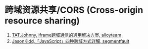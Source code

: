 # 跨域资源共享/CORS (Cross-origin resource sharing)

1. [TAT.Johnny, iframe跨域通信的通用解决方案, alloyteam](http://www.alloyteam.com/2013/11/the-second-version-universal-solution-iframe-cross-domain-communication/)
2. [JasonKidd,「JavaScript」四种跨域方式详解, segmentfault](http://segmentfault.com/a/1190000003642057)
